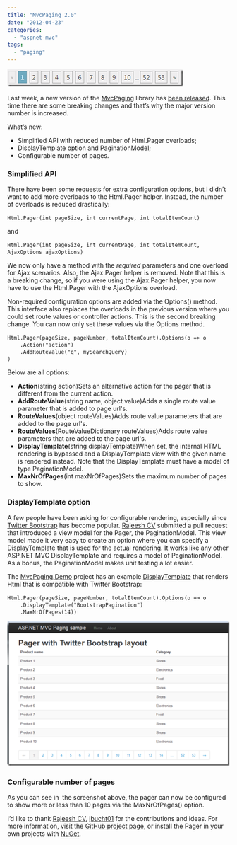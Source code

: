 ```yaml
---
title: "MvcPaging 2.0"
date: "2012-04-23"
categories: 
  - "aspnet-mvc"
tags: 
  - "paging"
---
```


![image](images/image2.png "image")

Last week, a new version of the [MvcPaging](http://github.com/martijnboland/mvcpaging) library has [been released](http://nuget.org/packages/MvcPaging). This time there are some breaking changes and that’s why the major version number is increased.

What’s new:

- Simplified API with reduced number of Html.Pager overloads;
- DisplayTemplate option and PaginationModel;
- Configurable number of pages.

### Simplified API

There have been some requests for extra configuration options, but I didn’t want to add more overloads to the Html.Pager helper. Instead, the number of overloads is reduced drastically:

```
Html.Pager(int pageSize, int currentPage, int totalItemCount)
```

and

```
Html.Pager(int pageSize, int currentPage, int totalItemCount, AjaxOptions ajaxOptions)
```

We now only have a method with the _required_ parameters and one overload for Ajax scenarios. Also, the Ajax.Pager helper is removed. Note that this is a breaking change, so if you were using the Ajax.Pager helper, you now have to use the Html.Pager with the AjaxOptions overload.

Non-required configuration options are added via the Options() method. This interface also replaces the overloads in the previous version where you could set route values or controller actions. This is the second breaking change. You can now only set these values via the Options method.

```
Html.Pager(pageSize, pageNumber, totalItemCount).Options(o => o
    .Action("action")
    .AddRouteValue("q", mySearchQuery)
)
```

Below are all options:

- **Action**(string action)Sets an alternative action for the pager that is different from the current action.
- **AddRouteValue**(string name, object value)Adds a single route value parameter that is added to page url's.
- **RouteValues**(object routeValues)Adds route value parameters that are added to the page url's.
- **RouteValues**(RouteValueDictionary routeValues)Adds route value parameters that are added to the page url's.
- **DisplayTemplate**(string displayTemplate)When set, the internal HTML rendering is bypassed and a DisplayTemplate view with the given name is rendered instead. Note that the DisplayTemplate must have a model of type PaginationModel.
- **MaxNrOfPages**(int maxNrOfPages)Sets the maximum number of pages to show.

### DisplayTemplate option

A few people have been asking for configurable rendering, especially since [Twitter Bootstrap](http://twitter.github.com/bootstrap/) has become popular. [Rajeesh CV](https://github.com/cvrajeesh) submitted a pull request that introduced a view model for the Pager, the PaginationModel. This view model made it very easy to create an option where you can specify a DisplayTemplate that is used for the actual rendering. It works like any other ASP.NET MVC DisplayTemplate and requires a model of PaginationModel. As a bonus, the PaginationModel makes unit testing a lot easier.

The [MvcPaging.Demo](https://github.com/martijnboland/MvcPaging/tree/master/src/MvcPaging.Demo) project has an example [DisplayTemplate](https://github.com/martijnboland/MvcPaging/tree/master/src/MvcPaging.Demo/Views/Shared/DisplayTemplates) that renders Html that is compatible with Twitter Bootstrap:

```
Html.Pager(pageSize, pageNumber, totalItemCount).Options(o => o
    .DisplayTemplate("BootstrapPagination")
    .MaxNrOfPages(14))
```

![image](images/image3.png "image")

### Configurable number of pages

As you can see in  the screenshot above, the pager can now be configured to show more or less than 10 pages via the MaxNrOfPages() option.

I’d like to thank [Rajeesh CV](https://github.com/cvrajeesh), [jbucht01](https://github.com/jbucht01) for the contributions and ideas. For more information, visit the [GitHub project page](http://github.com/martijnboland/mvcpaging), or install the Pager in your own projects with [NuGet](http://nuget.org/packages/MvcPaging).
